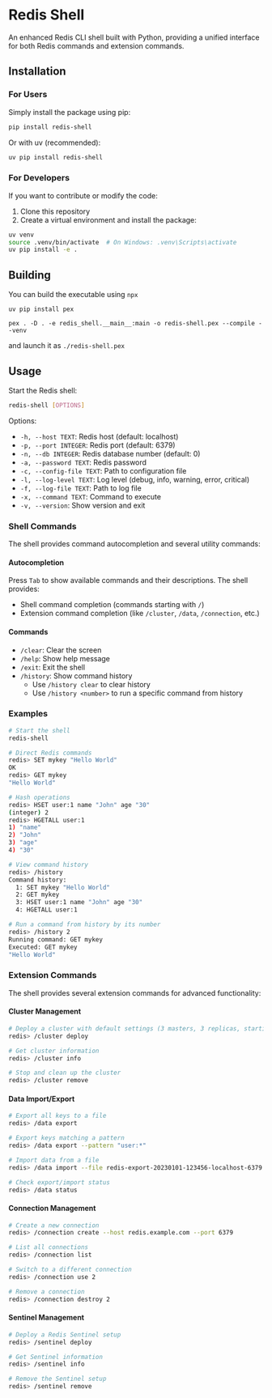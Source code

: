 # Redis Shell

An enhanced Redis CLI shell built with Python, providing a unified interface for both Redis commands and extension commands.

## Installation

### For Users
Simply install the package using pip:
```bash
pip install redis-shell
```

Or with uv (recommended):
```bash
uv pip install redis-shell
```

### For Developers
If you want to contribute or modify the code:

1. Clone this repository
2. Create a virtual environment and install the package:
```bash
uv venv
source .venv/bin/activate  # On Windows: .venv\Scripts\activate
uv pip install -e .
```

## Building

You can build the executable using `npx`

```
uv pip install pex

pex . -D . -e redis_shell.__main__:main -o redis-shell.pex --compile --venv
```

and launch it as `./redis-shell.pex`

## Usage

Start the Redis shell:
```bash
redis-shell [OPTIONS]
```

Options:
- `-h, --host TEXT`: Redis host (default: localhost)
- `-p, --port INTEGER`: Redis port (default: 6379)
- `-n, --db INTEGER`: Redis database number (default: 0)
- `-a, --password TEXT`: Redis password
- `-c, --config-file TEXT`: Path to configuration file
- `-l, --log-level TEXT`: Log level (debug, info, warning, error, critical)
- `-f, --log-file TEXT`: Path to log file
- `-x, --command TEXT`: Command to execute
- `-v, --version`: Show version and exit

### Shell Commands

The shell provides command autocompletion and several utility commands:

#### Autocompletion
Press `Tab` to show available commands and their descriptions. The shell provides:
- Shell command completion (commands starting with `/`)
- Extension command completion (like `/cluster`, `/data`, `/connection`, etc.)

#### Commands

- `/clear`: Clear the screen
- `/help`: Show help message
- `/exit`: Exit the shell
- `/history`: Show command history
  - Use `/history clear` to clear history
  - Use `/history <number>` to run a specific command from history

### Examples

```bash
# Start the shell
redis-shell

# Direct Redis commands
redis> SET mykey "Hello World"
OK
redis> GET mykey
"Hello World"

# Hash operations
redis> HSET user:1 name "John" age "30"
(integer) 2
redis> HGETALL user:1
1) "name"
2) "John"
3) "age"
4) "30"

# View command history
redis> /history
Command history:
  1: SET mykey "Hello World"
  2: GET mykey
  3: HSET user:1 name "John" age "30"
  4: HGETALL user:1

# Run a command from history by its number
redis> /history 2
Running command: GET mykey
Executed: GET mykey
"Hello World"
```

### Extension Commands

The shell provides several extension commands for advanced functionality:

#### Cluster Management

```bash
# Deploy a cluster with default settings (3 masters, 3 replicas, starting at port 30000)
redis> /cluster deploy

# Get cluster information
redis> /cluster info

# Stop and clean up the cluster
redis> /cluster remove
```

#### Data Import/Export

```bash
# Export all keys to a file
redis> /data export

# Export keys matching a pattern
redis> /data export --pattern "user:*"

# Import data from a file
redis> /data import --file redis-export-20230101-123456-localhost-6379.txt

# Check export/import status
redis> /data status
```

#### Connection Management

```bash
# Create a new connection
redis> /connection create --host redis.example.com --port 6379

# List all connections
redis> /connection list

# Switch to a different connection
redis> /connection use 2

# Remove a connection
redis> /connection destroy 2
```

#### Sentinel Management

```bash
# Deploy a Redis Sentinel setup
redis> /sentinel deploy

# Get Sentinel information
redis> /sentinel info

# Remove the Sentinel setup
redis> /sentinel remove
```
